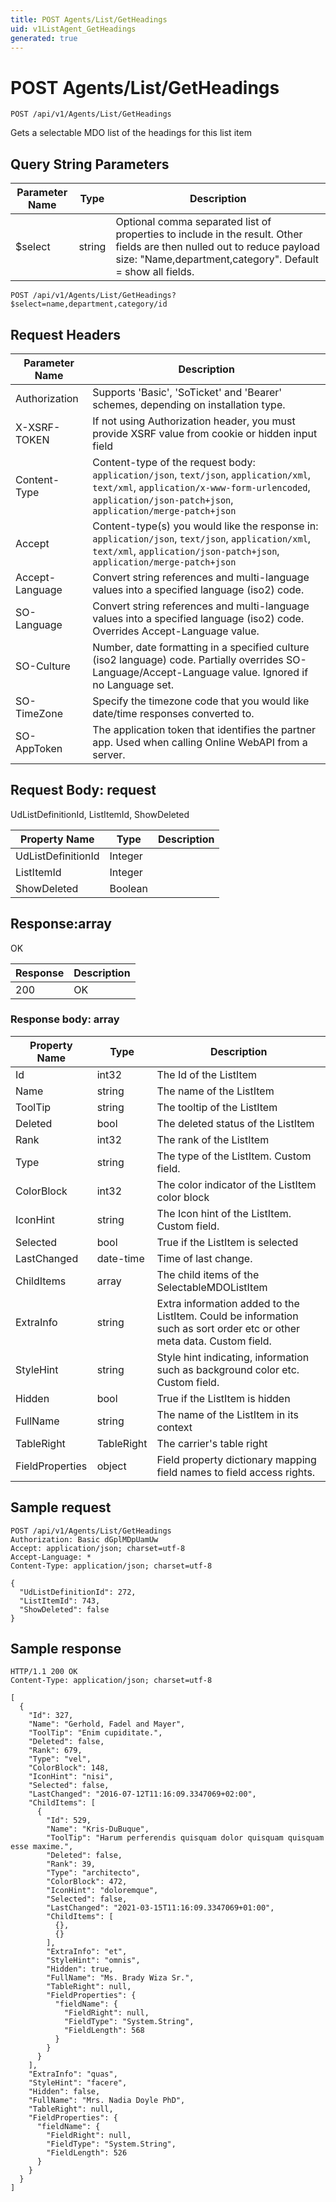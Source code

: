 ```yaml
---
title: POST Agents/List/GetHeadings
uid: v1ListAgent_GetHeadings
generated: true
---
```


# POST Agents/List/GetHeadings

```http
POST /api/v1/Agents/List/GetHeadings
```

Gets a selectable MDO list of the headings for this list item







## Query String Parameters

| Parameter Name | Type |  Description |
|----------------|------|--------------|
| $select | string |  Optional comma separated list of properties to include in the result. Other fields are then nulled out to reduce payload size: "Name,department,category". Default = show all fields. |

```http
POST /api/v1/Agents/List/GetHeadings?$select=name,department,category/id
```


## Request Headers

| Parameter Name | Description |
|----------------|-------------|
| Authorization  | Supports 'Basic', 'SoTicket' and 'Bearer' schemes, depending on installation type. |
| X-XSRF-TOKEN   | If not using Authorization header, you must provide XSRF value from cookie or hidden input field |
| Content-Type | Content-type of the request body: `application/json`, `text/json`, `application/xml`, `text/xml`, `application/x-www-form-urlencoded`, `application/json-patch+json`, `application/merge-patch+json` |
| Accept         | Content-type(s) you would like the response in: `application/json`, `text/json`, `application/xml`, `text/xml`, `application/json-patch+json`, `application/merge-patch+json` |
| Accept-Language | Convert string references and multi-language values into a specified language (iso2) code. |
| SO-Language | Convert string references and multi-language values into a specified language (iso2) code. Overrides Accept-Language value. |
| SO-Culture | Number, date formatting in a specified culture (iso2 language) code. Partially overrides SO-Language/Accept-Language value. Ignored if no Language set. |
| SO-TimeZone | Specify the timezone code that you would like date/time responses converted to. |
| SO-AppToken | The application token that identifies the partner app. Used when calling Online WebAPI from a server. |

## Request Body: request 

UdListDefinitionId, ListItemId, ShowDeleted 

| Property Name | Type |  Description |
|----------------|------|--------------|
| UdListDefinitionId | Integer |  |
| ListItemId | Integer |  |
| ShowDeleted | Boolean |  |

## Response:array

OK

| Response | Description |
|----------------|-------------|
| 200 | OK |

### Response body: array

| Property Name | Type |  Description |
|----------------|------|--------------|
| Id | int32 | The Id of the ListItem |
| Name | string | The name of the ListItem |
| ToolTip | string | The tooltip of the ListItem |
| Deleted | bool | The deleted status of the ListItem |
| Rank | int32 | The rank of the ListItem |
| Type | string | The type of the ListItem. Custom field. |
| ColorBlock | int32 | The color indicator of the ListItem color block |
| IconHint | string | The Icon hint of the ListItem. Custom field. |
| Selected | bool | True if the ListItem is selected |
| LastChanged | date-time | Time of last change. |
| ChildItems | array | The child items of the SelectableMDOListItem |
| ExtraInfo | string | Extra information added to the ListItem. Could be information such as sort order etc or other meta data. Custom field. |
| StyleHint | string | Style hint indicating, information such as background color etc. Custom field. |
| Hidden | bool | True if the ListItem is hidden |
| FullName | string | The name of the ListItem in its context |
| TableRight | TableRight | The carrier's table right |
| FieldProperties | object | Field property dictionary mapping field names to field access rights. |

## Sample request

```http!
POST /api/v1/Agents/List/GetHeadings
Authorization: Basic dGplMDpUamUw
Accept: application/json; charset=utf-8
Accept-Language: *
Content-Type: application/json; charset=utf-8

{
  "UdListDefinitionId": 272,
  "ListItemId": 743,
  "ShowDeleted": false
}
```

## Sample response

```http_
HTTP/1.1 200 OK
Content-Type: application/json; charset=utf-8

[
  {
    "Id": 327,
    "Name": "Gerhold, Fadel and Mayer",
    "ToolTip": "Enim cupiditate.",
    "Deleted": false,
    "Rank": 679,
    "Type": "vel",
    "ColorBlock": 148,
    "IconHint": "nisi",
    "Selected": false,
    "LastChanged": "2016-07-12T11:16:09.3347069+02:00",
    "ChildItems": [
      {
        "Id": 529,
        "Name": "Kris-DuBuque",
        "ToolTip": "Harum perferendis quisquam dolor quisquam quisquam esse maxime.",
        "Deleted": false,
        "Rank": 39,
        "Type": "architecto",
        "ColorBlock": 472,
        "IconHint": "doloremque",
        "Selected": false,
        "LastChanged": "2021-03-15T11:16:09.3347069+01:00",
        "ChildItems": [
          {},
          {}
        ],
        "ExtraInfo": "et",
        "StyleHint": "omnis",
        "Hidden": true,
        "FullName": "Ms. Brady Wiza Sr.",
        "TableRight": null,
        "FieldProperties": {
          "fieldName": {
            "FieldRight": null,
            "FieldType": "System.String",
            "FieldLength": 568
          }
        }
      }
    ],
    "ExtraInfo": "quas",
    "StyleHint": "facere",
    "Hidden": false,
    "FullName": "Mrs. Nadia Doyle PhD",
    "TableRight": null,
    "FieldProperties": {
      "fieldName": {
        "FieldRight": null,
        "FieldType": "System.String",
        "FieldLength": 526
      }
    }
  }
]
```